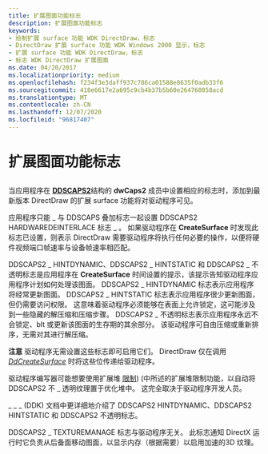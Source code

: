 ```yaml
---
title: 扩展图面功能标志
description: 扩展图面功能标志
keywords:
- 绘制扩展 surface 功能 WDK DirectDraw，标志
- DirectDraw 扩展 surface 功能 WDK Windows 2000 显示，标志
- 扩展 surface 功能 WDK DirectDraw，标志
- 标志 WDK DirectDraw 扩展图面
ms.date: 04/20/2017
ms.localizationpriority: medium
ms.openlocfilehash: f234f3e3daff937c786ca01588e8635f0adb33f6
ms.sourcegitcommit: 418e6617e2a695c9cb4b37b5b60e264760858acd
ms.translationtype: MT
ms.contentlocale: zh-CN
ms.lasthandoff: 12/07/2020
ms.locfileid: "96817407"
---
```

# <a name="extended-surface-capability-flags"></a>扩展图面功能标志


## <span id="ddk_extended_surface_capability_flags_gg"></span><span id="DDK_EXTENDED_SURFACE_CAPABILITY_FLAGS_GG"></span>


当应用程序在 [**DDSCAPS2**](/previous-versions/windows/hardware/drivers/ff550292(v=vs.85))结构的 **dwCaps2** 成员中设置相应的标志时，添加到最新版本 DirectDraw 的扩展 surface 功能将对驱动程序可见。

应用程序只能 \_ 与 DDSCAPS 叠加标志一起设置 DDSCAPS2 HARDWAREDEINTERLACE 标志 \_ 。 如果驱动程序在 **CreateSurface** 时发现此标志已设置，则表示 DirectDraw 需要驱动程序将执行任何必要的操作，以便将硬件视频端口帧速率与设备帧速率相匹配。

DDSCAPS2 \_ HINTDYNAMIC、DDSCAPS2 \_ HINTSTATIC 和 DDSCAPS2 \_ 不透明标志是应用程序在 **CreateSurface** 时间设置的提示，该提示告知驱动程序应用程序计划如何处理该图面。 DDSCAPS2 \_ HINTDYNAMIC 标志表示应用程序将经常更新图面。 DDSCAPS2 \_ HINTSTATIC 标志表示应用程序很少更新图面，但仍需要访问权限。 这意味着驱动程序必须能够在表面上允许锁定，这可能涉及到一些隐藏的解压缩和压缩步骤。 DDSCAPS2 \_ 不透明标志表示应用程序永远不会锁定、blt 或更新该图面的生存期的其余部分。 该驱动程序可自由压缩或重新排序，无需对其进行解压缩。

**注意**   驱动程序无需设置这些标志即可启用它们。 DirectDraw 仅在调用 [*DdCreateSurface*](/previous-versions/windows/hardware/drivers/ff549263(v=vs.85)) 时将这些位传递给驱动程序。

 

驱动程序编写器可能想要使用扩展堆 [限制](extended-heap-restrictions.md))  (中所述的扩展堆限制功能，以自动将 DDSCAPS2 不 \_ 透明纹理置于优化堆中。 这完全取决于驱动程序开发人员。

\_ \_ \_ (DDK) 文档中更详细地介绍了 DDSCAPS2 HINTDYNAMIC、DDSCAPS2 HINTSTATIC 和 DDSCAPS2 不透明标志。

DDSCAPS2 \_ TEXTUREMANAGE 标志与驱动程序无关。 此标志通知 DirectX 运行时它负责从后备面移动图面，以显示内存（根据需要）以启用加速的3D 纹理。

 


